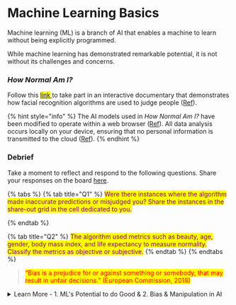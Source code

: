 # Machine Learning Basics

Machine learning (ML) is a branch of AI that enables a machine to learn without being explicitly programmed.

While machine learning has demonstrated remarkable potential, it is not without its challenges and concerns.

### _How Normal Am I?_

Follow this [<mark style="color:blue;">link</mark> ](https://www.hownormalami.eu/)to take part in an interactive documentary that demonstrates how facial recognition algorithms are used to judge people ([Ref](https://www.project-sherpa.eu/how-normal-am-i-nominated-for-best-eu-website-of-the-year/)). &#x20;

{% hint style="info" %}
The AI models used in _How Normal Am I?_ have been modified to operate within a web browser ([Ref](https://starts.eu/article/detail/how-normal-am-i/)). All data analysis occurs locally on your device, ensuring that no personal information is transmitted to the cloud ([Ref](https://starts.eu/article/detail/how-normal-am-i/)).
{% endhint %}

### Debrief

Take a moment to reflect and respond to the following questions. Share your responses on the board [here](https://jamboard.google.com/d/1hl8j9C71M-c26si500VDR7DIiD7zUTTF6JQb1cz\_iRQ/viewer?f=0).&#x20;

{% tabs %}
{% tab title="Q1" %}
<mark style="color:purple;">Were there instances where the algorithm made inaccurate predictions or misjudged you? Share the instances in the share-out grid in the cell dedicated to you.</mark>


{% endtab %}

{% tab title="Q2" %}
<mark style="color:purple;">The algorithm used metrics such as beauty, age, gender, body mass index, and life expectancy to measure normality. Classify the metrics as objective or subjective.</mark>
{% endtab %}
{% endtabs %}

> <mark style="color:red;">“Bias is a prejudice for or against something or somebody, that may result in unfair decisions.” (European Commission, 2018)</mark>

<details>

<summary>Learn More - 1. ML's Potential to do Good &#x26;  2. Bias &#x26; Manipulation in AI</summary>

### 1. ML's Potential to do Good

ML involves the construction of mathematical models and algorithms that can analyze and interpret complex data, identify patterns, and make predictions or decisions based on the patterns discovered ([Ref](https://workshops.hackclub.com/teachable\_machine/)). Through iterative learning processes, machine learning algorithms can adapt and optimize their performance over time, enhancing their ability to handle new or unseen data ([Ref](https://workshops.hackclub.com/teachable\_machine/)).&#x20;

#### Machine Learning’s potential to do good &#x20;

Machine learning offers a wide range of benefits across various domains, such as: &#x20;

* **Data-driven insights**: Machine learning enables the analysis of complex data to extract valuable insights and patterns that may be difficult for humans to identify, leading to informed decision-making and improved outcomes.&#x20;
* **Automation and efficiency**: Machine learning automates repetitive tasks, reducing manual effort and increasing productivity. It streamlines processes, leading to improved efficiency and cost savings.&#x20;
* **Enhanced accuracy and precision**: Machine learning algorithms excel at tasks such as image and speech recognition, natural language processing, and predictive analytics, leading to higher accuracy and precision in various applications.&#x20;
* **Personalized experiences**: Machine learning enables personalized recommendations and experiences by understanding individual preferences, improving user satisfaction, and driving customer loyalty.&#x20;
* **Real-time fraud detection**: Machine learning algorithms can detect fraudulent activities by analyzing patterns and anomalies in transaction data, providing real-time fraud prevention and safeguarding financial systems.&#x20;
* **Advanced healthcare diagnostics**: Machine learning aids in early disease detection and diagnosis by analyzing medical records, imaging data, and genetic information, enabling timely intervention and improved patient outcomes.&#x20;
* **Autonomous systems**: Machine learning plays a crucial role in autonomous vehicles, enabling object recognition, behavior prediction, and real-time decision-making for enhanced safety and efficiency.&#x20;
* **Predictive maintenance**: Machine learning can analyze sensor data to predict equipment failures and maintenance needs, helping businesses proactively address issues and minimize downtime.&#x20;
* **Improved customer service**: Machine learning-powered chatbots and virtual assistants can understand natural language queries, provide instant and personalized assistance, and enhance customer service experiences.&#x20;
* **Scientific advancements**: Machine learning contributes to scientific research by enabling data analysis, pattern recognition, and simulations, accelerating discoveries and breakthroughs in various fields.&#x20;

### 2. Bias & Manipulation in AI&#x20;

_How Normal Am I?_ was made by Tijmen Schep - an artist, technology critic, and privacy advocate - with the aim of provoking people to question the reliability of facial recognition systems and AI more broadly ([Ref](https://starts.eu/article/detail/how-normal-am-i/)). &#x20;

The documentary uses a facial recognition algorithm to judge a person’s beauty, age, gender, body mass index, life expectancy, and other factors ([Ref](https://www.tijmenschep.com/how-normal-am-i/)). Facial recognition algorithms heavily rely on the training data they receive, which consists of manually labeled photos. &#x20;

_“If you have a low score, it might just be because the judgment of these algorithms is so dependent on how they were trained” -_ Tijmen Schep ([Ref](https://www.techjuice.pk/this-eu-funded-ai-judges-your-face-and-tells-you-how-normal-you-are/)) &#x20;

**Bias** &#x20;

The algorithms in the documentary classify and rate individuals based on the labelling of their training samples. Due to the manual labeling of training samples by individuals, the algorithms rely on subjective standards, making them susceptible to bias. &#x20;

For example, the training for the beauty algorithm was done exclusively by Chinese students who assigned beauty scores based on the traits they personally deem are most attractive ([Ref](https://starts.eu/article/detail/how-normal-am-i/)). This subjective labelling process makes the beauty algorithm biased toward Chinese beauty standards ([Ref](https://starts.eu/article/detail/how-normal-am-i/)). &#x20;

Besides this obvious potential for bias, beauty cannot be based on objective norms as perceptions of it vary globally. Nevertheless, algorithms are being used to classify and compare people. Dating websites, for example, assign people beauty scores based on the photos they upload, and then match them with people who have the same beauty score ([Ref](https://www.tijmenschep.com/how-normal-am-i/)).  &#x20;

The unjust implications of algorithms are not limited to the enforcement of subjective beauty standards. If the training data used to develop image or facial recognition models is biased or lacks diversity, it can lead to inaccurate and unfair results, disproportionately impacting certain demographic groups. This can result in discriminatory practices in areas such as law enforcement, surveillance, and hiring processes, reinforcing existing social biases and inequities. &#x20;

**Manipulation** &#x20;

Facial recognition algorithms are not only susceptible to bias but also to manipulation. For example, the age algorithm in How Normal Am I? will falsely perceive an individual to be young if they shake their head ([Ref](https://starts.eu/article/detail/how-normal-am-i/)). Moreover, manipulating certain factors such as lighting can influence the beauty score, while raising eyebrows can result in a lower BMI score ([Ref](https://starts.eu/article/detail/how-normal-am-i/)).&#x20;

The potential for inaccurate predications has broader implications. Facial recognition algorithms have been known to exhibit high rates of false positives and false negatives, leading to wrongful identification and potential harm to innocent individuals. &#x20;



### 1. **Bias in AI**&#x20;

Humans are known to exhibit bias in their decisions, and since AI systems are created by humans, there is a possibility of unintentionally injecting bias into them (European Commission, 2018). This is especially true in AI systems that rely on machine learning techniques and the collection and selection of training data (European Commission, 2018).&#x20;

If the training data is not diverse and balanced, the system may learn to make unfair decisions (European Commission, 2018). When AI systems are applied to scenarios involving people, biases related to shapes, colors, skin color, or gender can arise ([Ref](https://www.digitaltechnologieshub.edu.au/teach-and-assess/classroom-resources/lesson-ideas/data-bias-in-ai/)). &#x20;

These biases present ethical concerns as AI systems can reinforce and amplify existing biases, and their decision-making process may be difficult to understand or question due to their complex nature (Shaw, 2019). Despite the superior processing capabilities of AI, it cannot be assumed to always be fair and unbiased since it is created by fallible humans prone to bias and judgment (Bossman, 2016).&#x20;

### **2. Facial Recognition Systems**&#x20;

Commonly used facial recognition systems have been shown to over-represent certain populations, leading to better performance for them while neglecting others ([Ref](https://docs.google.com/document/d/1i\_\_XQcSVF1BfHCFWRZ3GkLaqWde0RVxyz2o85xBMMJw/edit)). This imbalance in training data, known as "selection bias," particularly affects dark-skinned women ([Ref](https://docs.google.com/document/d/1i\_\_XQcSVF1BfHCFWRZ3GkLaqWde0RVxyz2o85xBMMJw/edit)).&#x20;

Unfortunately, little progress has been made in accurately recognizing facial features of black women since Buolamwini's investigation in 2015 (Babusi, 2020). Recent studies have shown that general application facial recognition systems in the US misidentify people of color at significantly higher rates than white individuals (Babusi, 2020). &#x20;

</details>
